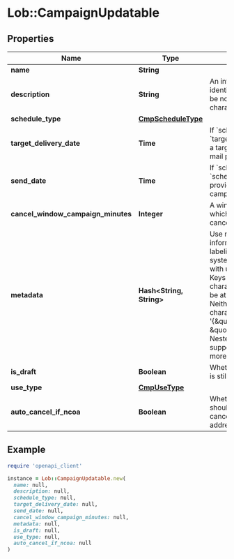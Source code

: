 # Lob::CampaignUpdatable

## Properties

| Name | Type | Description | Notes |
| ---- | ---- | ----------- | ----- |
| **name** | **String** |  | [optional] |
| **description** | **String** | An internal description that identifies this resource. Must be no longer than 255 characters.  | [optional] |
| **schedule_type** | [**CmpScheduleType**](CmpScheduleType.md) |  | [optional] |
| **target_delivery_date** | **Time** | If &#x60;schedule_type&#x60; is &#x60;target_delivery_date&#x60;, provide a targeted delivery date for mail pieces in this campaign. | [optional] |
| **send_date** | **Time** | If &#x60;schedule_type&#x60; is &#x60;scheduled_send_date&#x60;, provide a date to send this campaign. | [optional] |
| **cancel_window_campaign_minutes** | **Integer** | A window, in minutes, within which the campaign can be canceled. | [optional] |
| **metadata** | **Hash&lt;String, String&gt;** | Use metadata to store custom information for tagging and labeling back to your internal systems. Must be an object with up to 20 key-value pairs. Keys must be at most 40 characters and values must be at most 500 characters. Neither can contain the characters &#x60;\&quot;&#x60; and &#x60;\\&#x60;. i.e. &#39;{\&quot;customer_id\&quot; : \&quot;NEWYORK2015\&quot;}&#39; Nested objects are not supported.  See [Metadata](#section/Metadata) for more information. | [optional] |
| **is_draft** | **Boolean** | Whether or not the campaign is still a draft. | [optional] |
| **use_type** | [**CmpUseType**](CmpUseType.md) |  | [optional] |
| **auto_cancel_if_ncoa** | **Boolean** | Whether or not a mail piece should be automatically canceled and not sent if the address is updated via NCOA. | [optional] |

## Example

```ruby
require 'openapi_client'

instance = Lob::CampaignUpdatable.new(
  name: null,
  description: null,
  schedule_type: null,
  target_delivery_date: null,
  send_date: null,
  cancel_window_campaign_minutes: null,
  metadata: null,
  is_draft: null,
  use_type: null,
  auto_cancel_if_ncoa: null
)
```

